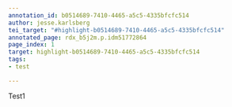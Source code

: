 ```yaml
---
annotation_id: b0514689-7410-4465-a5c5-4335bfcfc514
author: jesse.karlsberg
tei_target: "#highlight-b0514689-7410-4465-a5c5-4335bfcfc514"
annotated_page: rdx_b5j2m.p.idm51772864
page_index: 1
target: highlight-b0514689-7410-4465-a5c5-4335bfcfc514
tags:
- test

---
```

Test1